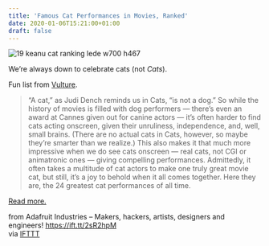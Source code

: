 ```yaml
---
title: 'Famous Cat Performances in Movies, Ranked'
date: 2020-01-06T15:21:00+01:00
draft: false
---
```


![19 keanu cat ranking lede w700 h467](https://cdn-blog.adafruit.com/uploads/2019/12/19-keanu-cat-ranking-lede.w700.h467.jpg "19-keanu-cat-ranking-lede.w700.h467.jpg")

We’re always down to celebrate cats (not _Cats_).

Fun list from [Vulture](https://www.vulture.com/2019/12/famous-cat-performances-in-movies-ranked.html).

> “A cat,” as Judi Dench reminds us in Cats, “is not a dog.” So while the history of movies is filled with dog performers — there’s even an award at Cannes given out for canine actors — it’s often harder to find cats acting onscreen, given their unruliness, independence, and, well, small brains. (There are no actual cats in Cats, however, so maybe they’re smarter than we realize.) This also makes it that much more impressive when we do see cats onscreen — real cats, not CGI or animatronic ones — giving compelling performances. Admittedly, it often takes a multitude of cat actors to make one truly great movie cat, but still, it’s a joy to behold when it all comes together. Here they are, the 24 greatest cat performances of all time.

[Read more.](https://www.vulture.com/2019/12/famous-cat-performances-in-movies-ranked.html)

  
  
from Adafruit Industries – Makers, hackers, artists, designers and engineers! https://ift.tt/2sR2hpM  
via [IFTTT](https://ifttt.com/?ref=da&site=blogger)